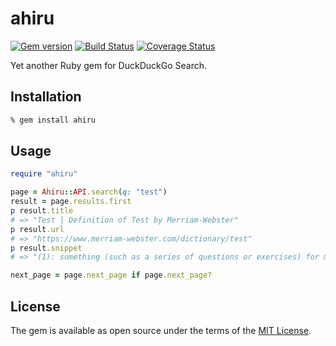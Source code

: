 # ahiru

[![Gem version](https://img.shields.io/gem/v/ahiru.svg)](https://rubygems.org/gems/ahiru)
[![Build Status](https://travis-ci.org/ninoseki/ahiru.svg?branch=master)](https://travis-ci.org/ninoseki/ahiru)
[![Coverage Status](https://coveralls.io/repos/github/ninoseki/ahiru/badge.svg?branch=master)](https://coveralls.io/github/ninoseki/ahiru?branch=master)

Yet another Ruby gem for DuckDuckGo Search.

## Installation

```bash
% gem install ahiru
```

## Usage

```ruby
require "ahiru"

page = Ahiru::API.search(q: "test")
result = page.results.first
p result.title
# => "Test | Definition of Test by Merriam-Webster"
p result.url
# => "https://www.merriam-webster.com/dictionary/test"
p result.snippet
# => "(1): something (such as a series of questions or exercises) for measuring the skill, knowledge, intelligence, capacities, or aptitudes of an individual or group"

next_page = page.next_page if page.next_page?
```

## License

The gem is available as open source under the terms of the [MIT License](https://opensource.org/licenses/MIT).
